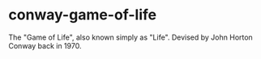# conway-game-of-life
The "Game of Life", also known simply as "Life". Devised by John Horton Conway back in 1970.
